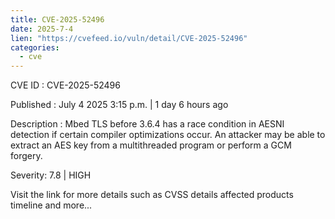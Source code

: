 ```yaml
--- 
title: CVE-2025-52496
date: 2025-7-4
lien: "https://cvefeed.io/vuln/detail/CVE-2025-52496"
categories:
  - cve
---
```


CVE ID : CVE-2025-52496

Published :  July 4
2025
3:15 p.m. | 1 day
6 hours ago

Description : Mbed TLS before 3.6.4 has a race condition in AESNI detection if certain compiler optimizations occur. An attacker may be able to extract an AES key from a multithreaded program
or perform a GCM forgery.

Severity: 7.8 | HIGH

Visit the link for more details
such as CVSS details
affected products
timeline
and more...
